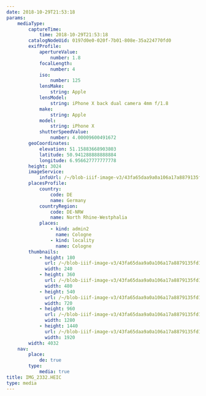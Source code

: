 ```yaml
---
date: 2018-10-29T21:53:18
params:
    mediaType:
        captureTime:
            time: 2018-10-29T21:53:18
        catalogNodeUid: 0197d0e0-020f-7b01-808e-35a224770fd0
        exifProfile:
            apertureValue:
                number: 1.8
            focalLength:
                number: 4
            iso:
                number: 125
            lensMake:
                string: Apple
            lensModel:
                string: iPhone X back dual camera 4mm f/1.8
            make:
                string: Apple
            model:
                string: iPhone X
            shutterSpeedValue:
                number: 4.00009600491672
        geoCoordinates:
            elevation: 51.15883668903803
            latitude: 50.941288888888884
            longitude: 6.956627777777778
        height: 3024
        imageService:
            infoUrl: /~/blob-iiif-image-v3/43fa65daa9a0a106a17a8879135fd1f2ea073a9a0f5ed06c493995bbd4c2cd14/info.json
        placesProfile:
            country:
                code: DE
                name: Germany
            countryRegion:
                code: DE-NRW
                name: North Rhine-Westphalia
            places:
                - kind: admin2
                  name: Cologne
                - kind: locality
                  name: Cologne
        thumbnails:
            - height: 180
              url: /~/blob-iiif-image-v3/43fa65daa9a0a106a17a8879135fd1f2ea073a9a0f5ed06c493995bbd4c2cd14/full/240%2C180/0/default.jpg
              width: 240
            - height: 360
              url: /~/blob-iiif-image-v3/43fa65daa9a0a106a17a8879135fd1f2ea073a9a0f5ed06c493995bbd4c2cd14/full/480%2C360/0/default.jpg
              width: 480
            - height: 540
              url: /~/blob-iiif-image-v3/43fa65daa9a0a106a17a8879135fd1f2ea073a9a0f5ed06c493995bbd4c2cd14/full/720%2C540/0/default.jpg
              width: 720
            - height: 960
              url: /~/blob-iiif-image-v3/43fa65daa9a0a106a17a8879135fd1f2ea073a9a0f5ed06c493995bbd4c2cd14/full/1280%2C960/0/default.jpg
              width: 1280
            - height: 1440
              url: /~/blob-iiif-image-v3/43fa65daa9a0a106a17a8879135fd1f2ea073a9a0f5ed06c493995bbd4c2cd14/full/1920%2C1440/0/default.jpg
              width: 1920
        width: 4032
    nav:
        place:
            de: true
        type:
            media: true
title: IMG_2332.HEIC
type: media
---
```

